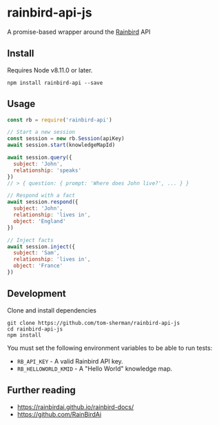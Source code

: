 # rainbird-api-js
A promise-based wrapper around the [Rainbird](https://rainbird.ai/) API

## Install
Requires Node v8.11.0 or later.

```
npm install rainbird-api --save
```

## Usage
```javascript
const rb = require('rainbird-api')

// Start a new session
const session = new rb.Session(apiKey)
await session.start(knowledgeMapId)

await session.query({
  subject: 'John',
  relationship: 'speaks'
})
// > { question: { prompt: 'Where does John live?', ... } }

// Respond with a fact
await session.respond({
  subject: 'John',
  relationship: 'lives in',
  object: 'England'
})

// Inject facts
await session.inject({
  subject: 'Sam',
  relationship: 'lives in',
  object: 'France'
})
```

## Development

Clone and install dependencies

```
git clone https://github.com/tom-sherman/rainbird-api-js
cd rainbird-api-js
npm install
```

You must set the following environment variables to be able to run tests:
* `RB_API_KEY` - A valid Rainbird API key.
* `RB_HELLOWORLD_KMID` - A "Hello World" knowledge map.

## Further reading

* https://rainbirdai.github.io/rainbird-docs/
* https://github.com/RainBirdAi
